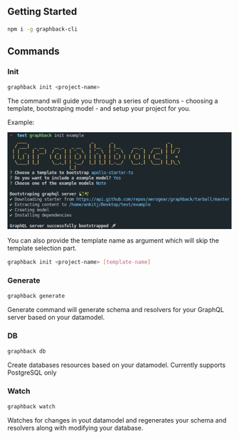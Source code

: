 ## Getting Started

```bash
npm i -g graphback-cli
```

## Commands
### Init
  ```bash
  graphback init <project-name>
  ```
  The command will guide you through a series of questions - choosing a template, bootstraping model - and setup your project for you.

  Example:

  ![](init.png)

  You can also provide the template name as argument which will skip the template selection part.
  ```bash
  graphback init <project-name> [template-name]
  ```
### Generate
  ```bash
  graphback generate
  ```
  Generate command will generate schema and resolvers for your GraphQL server based on your datamodel.

### DB
  ```bash
  graphback db
  ```
  Create databases resources based on your datamodel. Currently supports PostgreSQL only
### Watch
  ```bash
  graphback watch
  ```
  Watches for changes in yout datamodel and regenerates your schema and resolvers along with modifying your database.
